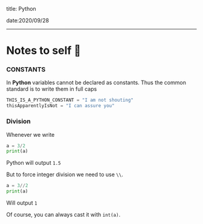 title: Python

date:2020/09/28

---

# Notes to self​ :musical_note:

### CONSTANTS

In **Python** variables cannot be declared as constants. Thus the common standard is to write them in full caps

```python
THIS_IS_A_PYTHON_CONSTANT = "I am not shouting"
thisApparentlyIsNot = "I can assure you"
```

### Division

Whenever we write 

```python
a = 3/2
print(a)
```

Python will output `1.5`

But to force integer division we need to use `\\`.

```python
a = 3//2
print(a)
```

Will output `1`

Of course, you can always cast it with `int(a)`.

